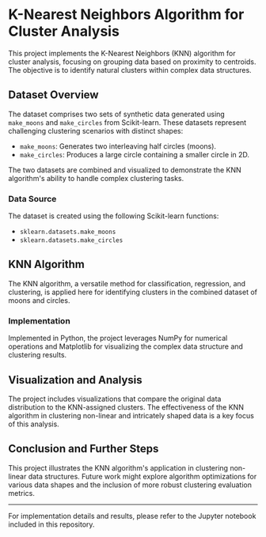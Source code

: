 # K-Nearest Neighbors Algorithm for Cluster Analysis

This project implements the K-Nearest Neighbors (KNN) algorithm for cluster analysis, focusing on grouping data based on proximity to centroids. The objective is to identify natural clusters within complex data structures.

## Dataset Overview

The dataset comprises two sets of synthetic data generated using `make_moons` and `make_circles` from Scikit-learn. These datasets represent challenging clustering scenarios with distinct shapes:

- `make_moons`: Generates two interleaving half circles (moons).
- `make_circles`: Produces a large circle containing a smaller circle in 2D.

The two datasets are combined and visualized to demonstrate the KNN algorithm's ability to handle complex clustering tasks.

### Data Source

The dataset is created using the following Scikit-learn functions:
- `sklearn.datasets.make_moons`
- `sklearn.datasets.make_circles`

## KNN Algorithm

The KNN algorithm, a versatile method for classification, regression, and clustering, is applied here for identifying clusters in the combined dataset of moons and circles.

### Implementation

Implemented in Python, the project leverages NumPy for numerical operations and Matplotlib for visualizing the complex data structure and clustering results.

## Visualization and Analysis

The project includes visualizations that compare the original data distribution to the KNN-assigned clusters. The effectiveness of the KNN algorithm in clustering non-linear and intricately shaped data is a key focus of this analysis.

## Conclusion and Further Steps

This project illustrates the KNN algorithm's application in clustering non-linear data structures. Future work might explore algorithm optimizations for various data shapes and the inclusion of more robust clustering evaluation metrics.

---

For implementation details and results, please refer to the Jupyter notebook included in this repository.
